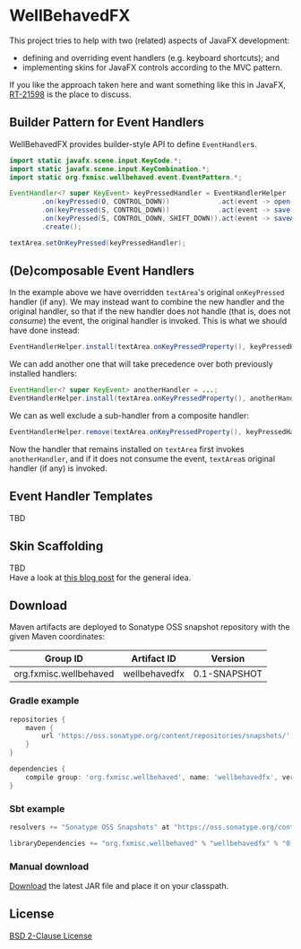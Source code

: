 WellBehavedFX
=============

This project tries to help with two (related) aspects of JavaFX development:

 * defining and overriding event handlers (e.g. keyboard shortcuts); and
 * implementing skins for JavaFX controls according to the MVC pattern.
 
If you like the approach taken here and want something like this in JavaFX, [RT-21598](https://javafx-jira.kenai.com/browse/RT-21598) is the place to discuss.


Builder Pattern for Event Handlers
-----------------------------------

WellBehavedFX provides builder-style API to define `EventHandler`s.

```java
import static javafx.scene.input.KeyCode.*;
import static javafx.scene.input.KeyCombination.*;
import static org.fxmisc.wellbehaved.event.EventPattern.*;

EventHandler<? super KeyEvent> keyPressedHandler = EventHandlerHelper
        .on(keyPressed(O, CONTROL_DOWN))            .act(event -> open())
        .on(keyPressed(S, CONTROL_DOWN))            .act(event -> save())
        .on(keyPressed(S, CONTROL_DOWN, SHIFT_DOWN)).act(event -> saveAll())
        .create();

textArea.setOnKeyPressed(keyPressedHandler);
```


(De)composable Event Handlers
-----------------------------

In the example above we have overridden `textArea`'s original `onKeyPressed` handler (if any). We may instead want to combine the new handler and the original handler, so that if the new handler does not handle (that is, does not _consume_) the event, the original handler is invoked. This is what we should have done instead:

```java
EventHandlerHelper.install(textArea.onKeyPressedProperty(), keyPressedHandler);
```

We can add another one that will take precedence over both previously installed handlers:

```java
EventHandler<? super KeyEvent> anotherHandler = ...;
EventHandlerHelper.install(textArea.onKeyPressedProperty(), anotherHandler);
```

We can as well exclude a sub-handler from a composite handler:

```java
EventHandlerHelper.remove(textArea.onKeyPressedProperty(), keyPressedHandler);
```

Now the handler that remains installed on `textArea` first invokes `anotherHandler`, and if it does not consume the event, `textArea`s original handler (if any) is invoked.


Event Handler Templates
-----------------------

TBD


Skin Scaffolding
----------------

TBD  
Have a look at [this blog post](http://tomasmikula.github.io/blog/2014/06/11/separation-of-view-and-controller-in-javafx-controls.html) for the general idea.


Download
--------

Maven artifacts are deployed to Sonatype OSS snapshot repository with the given Maven coordinates:

| Group ID               | Artifact ID    | Version      |
| :--------------------: | :------------: | :----------: |
| org.fxmisc.wellbehaved | wellbehavedfx  | 0.1-SNAPSHOT |

### Gradle example

```groovy
repositories {
    maven {
        url 'https://oss.sonatype.org/content/repositories/snapshots/' 
    }
}

dependencies {
    compile group: 'org.fxmisc.wellbehaved', name: 'wellbehavedfx', version: '0.1-SNAPSHOT'
}
```

### Sbt example

```scala
resolvers += "Sonatype OSS Snapshots" at "https://oss.sonatype.org/content/repositories/snapshots"

libraryDependencies += "org.fxmisc.wellbehaved" % "wellbehavedfx" % "0.1-SNAPSHOT"
```

### Manual download

[Download](https://oss.sonatype.org/content/repositories/snapshots/org/fxmisc/wellbehaved/wellbehavedfx/0.1-SNAPSHOT/) the latest JAR file and place it on your classpath.


License
-------

[BSD 2-Clause License](http://opensource.org/licenses/BSD-2-Clause)
